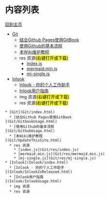 
# 内容列表

[回到主页](https://charleechan.github.io/MyWiki)

* [Git](Git/index.html)
  * [结合Github Pages使用GitBook
](Git/GitbookUsage.html)
  * [使用Github的基本流程
](Git/GithubUsage.html)
  * [本Wiki维护教程
](Git/UpdateThisSite.html)
  * res 资源<mark>(右键打开或下载)</mark>
    * [index.js](Git/res/index.js)
    * [mermaid.min.js](Git/res/mermaid.min.js)
    * [mj-single.js](Git/res/mj-single.js)
* [Inlook](Inlook/index.html)
  * [Inlook - 你的个人工作助手
](Inlook/InlookIsReleased.html)
  * [Inlook用户指南
](Inlook/InlookUsage.html)
  * img 资源<mark>(右键打开或下载)</mark>
  * res 资源<mark>(右键打开或下载)</mark>


```mind:height=300,title=内容概要,color
* [Git](Git/index.html)
  * [结合Github Pages使用GitBook
](Git/GitbookUsage.html)
  * [使用Github的基本流程
](Git/GithubUsage.html)
  * [本Wiki维护教程
](Git/UpdateThisSite.html)
  * res 资源
    * [index.js](Git/res/index.js)
    * [mermaid.min.js](Git/res/mermaid.min.js)
    * [mj-single.js](Git/res/mj-single.js)
* [Inlook](Inlook/index.html)
  * [Inlook - 你的个人工作助手
](Inlook/InlookIsReleased.html)
  * [Inlook用户指南
](Inlook/InlookUsage.html)
  * img 资源
  * res 资源
```
